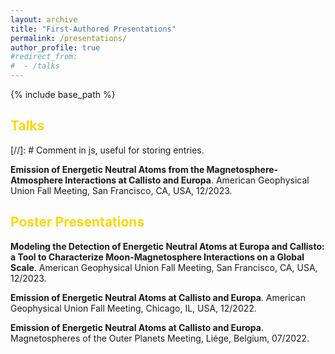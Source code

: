 ```yaml
---
layout: archive
title: "First-Authored Presentations"
permalink: /presentations/
author_profile: true
#redirect_from:
#  - /talks
---
```


{% include base_path %}
## <span style="color:gold">Talks</span>

[//]: # Comment in js, useful for storing entries.


<b>Emission of Energetic Neutral Atoms from the Magnetosphere-Atmosphere Interactions at Callisto and Europa</b>. American Geophysical Union Fall Meeting, San Francisco, CA, USA, 12/2023.



## <span style="color:gold">Poster Presentations</span>

<b>Modeling the Detection of Energetic Neutral Atoms at Europa and Callisto: a Tool to Characterize Moon-Magnetosphere Interactions on a Global Scale</b>. American Geophysical Union Fall Meeting, San Francisco, CA, USA, 12/2023.


<b>Emission of Energetic Neutral Atoms at Callisto and Europa</b>. American Geophysical Union Fall Meeting, Chicago, IL, USA, 12/2022.

<b>Emission of Energetic Neutral Atoms at Callisto and Europa</b>. Magnetospheres of the Outer Planets Meeting, Liége, Belgium, 07/2022.
